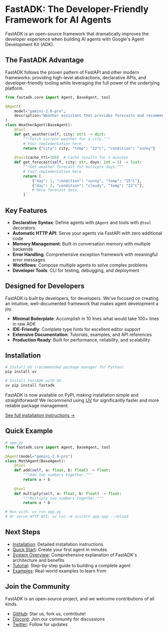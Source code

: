 # FastADK: The Developer-Friendly Framework for AI Agents

FastADK is an open-source framework that dramatically improves the developer experience when building AI agents with Google's Agent Development Kit (ADK).

## The FastADK Advantage

FastADK follows the proven pattern of FastAPI and other modern frameworks: providing high-level abstractions, declarative APIs, and developer-friendly tooling while leveraging the full power of the underlying platform.

```python
from fastadk.core import Agent, BaseAgent, tool

@Agent(
    model="gemini-2.0-pro", 
    description="Weather assistant that provides forecasts and recommendations"
)
class WeatherAgent(BaseAgent):
    @tool
    def get_weather(self, city: str) -> dict:
        """Fetch current weather for a city."""
        # Your implementation here
        return {"city": city, "temp": "22°C", "condition": "sunny"}
    
    @tool(cache_ttl=300)  # Cache results for 5 minutes
    def get_forecast(self, city: str, days: int = 5) -> list:
        """Get weather forecast for multiple days."""
        # Your implementation here
        return [
            {"day": 1, "condition": "sunny", "temp": "25°C"},
            {"day": 2, "condition": "cloudy", "temp": "22°C"},
            # More forecast data...
        ]
```

## Key Features

- **Declarative Syntax**: Define agents with `@Agent` and tools with `@tool` decorators
- **Automatic HTTP API**: Serve your agents via FastAPI with zero additional code
- **Memory Management**: Built-in conversation memory with multiple backends
- **Error Handling**: Comprehensive exception framework with meaningful error messages
- **Workflows**: Compose multiple agents to solve complex problems
- **Developer Tools**: CLI for testing, debugging, and deployment

## Designed for Developers

FastADK is built by developers, for developers. We've focused on creating an intuitive, well-documented framework that makes agent development a joy.

- **Minimal Boilerplate**: Accomplish in 10 lines what would take 100+ lines in raw ADK
- **IDE-Friendly**: Complete type hints for excellent editor support
- **Extensive Documentation**: Tutorials, examples, and API references
- **Production Ready**: Built for performance, reliability, and scalability

## Installation

```bash
# Install UV (recommended package manager for Python)
pip install uv

# Install FastADK with UV
uv pip install fastadk
```

FastADK is now available on PyPI, making installation simple and straightforward! We recommend using [UV](https://github.com/astral-sh/uv) for significantly faster and more reliable package management.

[See full installation instructions →](getting-started/installation.md)

## Quick Example

```python
# app.py
from fastadk.core import Agent, BaseAgent, tool

@Agent(model="gemini-2.0-pro")
class MathAgent(BaseAgent):
    @tool
    def add(self, a: float, b: float) -> float:
        """Add two numbers together."""
        return a + b
    
    @tool
    def multiply(self, a: float, b: float) -> float:
        """Multiply two numbers together."""
        return a * b

# Run with: uv run app.py
# Or serve HTTP API: uv run -m uvicorn app:app --reload
```

## Next Steps

- [Installation](getting-started/installation.md): Detailed installation instructions
- [Quick Start](getting-started/quick-start.md): Create your first agent in minutes
- [System Overview](system-overview.md): Comprehensive explanation of FastADK's architecture and benefits
- [Tutorial](getting-started/tutorial.md): Step-by-step guide to building a complete agent
- [Examples](examples/weather-agent.md): Real-world examples to learn from

## Join the Community

FastADK is an open-source project, and we welcome contributions of all kinds.

- [GitHub](https://github.com/aetherforge/fastadk): Star us, fork us, contribute!
- [Discord](https://discord.gg/fastadk): Join our community for discussions
- [Twitter](https://twitter.com/fastadk): Follow for updates

